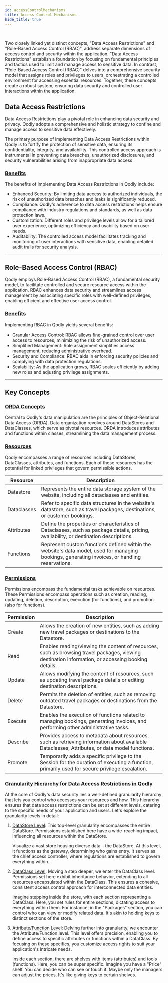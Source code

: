 ```yaml
---
id: accessControlMechanisms
title: Access Control Mechanisms
hide_title: true
---
```


<br/>

Two closely linked yet distinct concepts, "Data Access Restrictions" and "Role-Based Access Control (RBAC)", address separate dimensions of access control and security within the application. "Data Access Restrictions" establish a foundation by focusing on fundamental principles and tactics used to limit and manage access to sensitive data. In contrast, "Role-Based Access Control (RBAC)" delves into a comprehensive security model that assigns roles and privileges to users, orchestrating a controlled environment for accessing essential resources. Together, these concepts create a robust system, ensuring data security and controlled user interactions within the application.


## Data Access Restrictions

Data Access Restrictions play a pivotal role in enhancing data security and privacy. Qodly adopts a comprehensive and holistic strategy to confine and manage access to sensitive data effectively.

The primary purpose of implementing Data Access Restrictions within Qodly is to fortify the protection of sensitive data, ensuring its confidentiality, integrity, and availability. This controlled access approach is instrumental in preventing data breaches, unauthorized disclosures, and security vulnerabilities arising from inappropriate data access

### <u> Benefits </u> 

The benefits of implementing Data Access Restrictions in Qodly include:

- Enhanced Security: By limiting data access to authorized individuals, the risk of unauthorized data breaches and leaks is significantly reduced.
- Compliance: Qodly's adherence to data access restrictions helps ensure compliance with industry regulations and standards, as well as data protection laws.
- Customization: Different roles and privilege levels allow for a tailored user experience, optimizing efficiency and usability based on user needs.
- Auditability: The controlled access model facilitates tracking and monitoring of user interactions with sensitive data, enabling detailed audit trails for security analysis.

---

## Role-Based Access Control (RBAC) 

Qodly employs Role-Based Access Control (RBAC), a fundamental security model, to facilitate controlled and secure resource access within the application. RBAC enhances data security and streamlines access management by associating specific roles with well-defined privileges, enabling efficient and effective user access control.

### <u> Benefits </u> 

Implementing RBAC in Qodly yields several benefits:

- Granular Access Control: RBAC allows fine-grained control over user access to resources, minimizing the risk of unauthorized access.
- Simplified Management: Role assignment simplifies access management, reducing administrative overhead.
- Security and Compliance: RBAC aids in enforcing security policies and complying with data protection regulations.
- Scalability: As the application grows, RBAC scales efficiently by adding new roles and adjusting privilege assignments.


---

## Key Concepts 
 

### <u> ORDA Concepts </u> 

Central to Qodly's data manipulation are the principles of Object-Relational Data Access (ORDA). Data organization revolves around DataStores and DataClasses, which serve as pivotal resources. ORDA introduces attributes and functions within classes, streamlining the data management process.

### <u> Resources </u> 

Qodly encompasses a range of resources including DataStores, DataClasses, attributes, and functions. Each of these resources has the potential for linked privileges that govern permissible actions.

|Resource           |Description|
|---------------------|---|
|Datastore            |Represents the entire data storage system of the website, including all dataclasses and entities.|  
|Dataclasses          |Refer to specific data structures in the website's datastore, such as travel packages, destinations, or customer bookings.|
|Attributes           |Define the properties or characteristics of Dataclasses, such as package details, pricing, availability, or destination descriptions.|
|Functions |Represent custom functions defined within the website's data model, used for managing bookings, generating invoices, or handling reservations.|


### <u> Permissions </u> 

Permissions encompass the fundamental tasks achievable on resources. These Permissions encompass operations such as creation, reading, updating, deletion, description, execution (for functions), and promotion (also for functions).

|Permission          |Description|
|--------|---|
|Create  |Allows the creation of new entities, such as adding new travel packages or destinations to the Datastore.|  
|Read    |Enables reading/viewing the content of resources, such as browsing travel packages, viewing destination information, or accessing booking details.|
|Update  |Allows modifying the content of resources, such as updating travel package details or editing destination descriptions.|
|Delete  |Permits the deletion of entities, such as removing outdated travel packages or destinations from the Datastore.|
|Execute |Enables the execution of functions related to managing bookings, generating invoices, and performing other administrative tasks.|
|Describe |Provides access to metadata about resources, such as retrieving information about available Dataclasses, Attributes, or data model functions.|
|Promote |Temporarily adds a specific privilege to the Session for the duration of executing a function, primarily used for secure privilege escalation.|


### <u> Granularity Hierarchy for Data Access Restrictions in Qodly </u> 

At the core of Qodly's data security lies a well-defined granularity hierarchy that lets you control who accesses your resources and how. This hierarchy ensures that data access restrictions can be set at different levels, catering to the specific needs of your application and users. Let's explore the granularity levels in detail:


1. <u>DataStore Level</u>: This top-level granularity encompasses the entire DataStore. Permissions established here have a wide-reaching impact, influencing all resources within the DataStore.

    Visualize a vast store housing diverse data – the DataStore. At this level, it functions as the gateway, determining who gains entry. It serves as the chief access controller, where regulations are established to govern everything within.


2. <u>DataClass Level</u>: Moving a step deeper, we enter the DataClass level. Permissions set here exhibit inheritance behavior, extending to all resources encapsulated within the DataClass. This ensures a cohesive, consistent access control approach for interconnected data entities.

    Imagine stepping inside the store, with each section representing a DataClass. Here, you set rules for entire sections, dictating access to everything within them. For instance, in the "Packages" section, you can control who can view or modify related data. It's akin to holding keys to distinct sections of the store.

3. <u>Attribute/Function Level</u>: Delving further into granularity, we encounter the Attribute/Function level. This level offers precision, enabling you to define access to specific attributes or functions within a DataClass. By focusing on these specifics, you customize access rights to suit your application's intricate needs.

    Inside each section, there are shelves with items (attributes) and tools (functions). Here, you can be super specific. Imagine you have a "Price" shelf. You can decide who can see or touch it. Maybe only the managers can adjust the prices. It's like giving keys to certain shelves.

